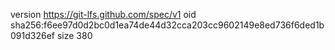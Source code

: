 version https://git-lfs.github.com/spec/v1
oid sha256:f6ee97d0d2bc0d1ea74de44d32cca203cc9602149e8ed736f6ded1b091d326ef
size 380
